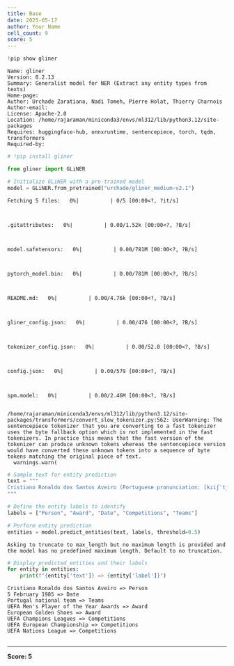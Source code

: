 ```yaml
---
title: Base
date: 2025-05-17
author: Your Name
cell_count: 9
score: 5
---
```


```python
!pip show gliner
```

    Name: gliner
    Version: 0.2.13
    Summary: Generalist model for NER (Extract any entity types from texts)
    Home-page: 
    Author: Urchade Zaratiana, Nadi Tomeh, Pierre Holat, Thierry Charnois
    Author-email: 
    License: Apache-2.0
    Location: /home/rajaraman/miniconda3/envs/ml312/lib/python3.12/site-packages
    Requires: huggingface-hub, onnxruntime, sentencepiece, torch, tqdm, transformers
    Required-by: 



```python
# !pip install gliner
```


```python
from gliner import GLiNER
```


```python
# Initialize GLiNER with a pre-trained model
model = GLiNER.from_pretrained("urchade/gliner_medium-v2.1")
```


    Fetching 5 files:   0%|          | 0/5 [00:00<?, ?it/s]



    .gitattributes:   0%|          | 0.00/1.52k [00:00<?, ?B/s]



    model.safetensors:   0%|          | 0.00/781M [00:00<?, ?B/s]



    pytorch_model.bin:   0%|          | 0.00/781M [00:00<?, ?B/s]



    README.md:   0%|          | 0.00/4.76k [00:00<?, ?B/s]



    gliner_config.json:   0%|          | 0.00/476 [00:00<?, ?B/s]



    tokenizer_config.json:   0%|          | 0.00/52.0 [00:00<?, ?B/s]



    config.json:   0%|          | 0.00/579 [00:00<?, ?B/s]



    spm.model:   0%|          | 0.00/2.46M [00:00<?, ?B/s]


    /home/rajaraman/miniconda3/envs/ml312/lib/python3.12/site-packages/transformers/convert_slow_tokenizer.py:562: UserWarning: The sentencepiece tokenizer that you are converting to a fast tokenizer uses the byte fallback option which is not implemented in the fast tokenizers. In practice this means that the fast version of the tokenizer can produce unknown tokens whereas the sentencepiece version would have converted these unknown tokens into a sequence of byte tokens matching the original piece of text.
      warnings.warn(



```python
# Sample text for entity prediction
text = """
Cristiano Ronaldo dos Santos Aveiro (Portuguese pronunciation: [kɾiʃˈtjɐnu ʁɔˈnaldu]; born 5 February 1985) is a Portuguese professional footballer who plays as a forward for and captains both Saudi Pro League club Al Nassr and the Portugal national team. Widely regarded as one of the greatest players of all time, Ronaldo has won five Ballon d'Or awards, a record three UEFA Men's Player of the Year Awards, and four European Golden Shoes, the most by a European player. He has won 33 trophies in his career, including seven league titles, five UEFA Champions Leagues, the UEFA European Championship, and the UEFA Nations League.
"""
```


```python
# Define the entity labels to identify
labels = ["Person", "Award", "Date", "Competitions", "Teams"]
```


```python
# Perform entity prediction
entities = model.predict_entities(text, labels, threshold=0.5)
```

    Asking to truncate to max_length but no maximum length is provided and the model has no predefined maximum length. Default to no truncation.



```python
# Display predicted entities and their labels
for entity in entities:
    print(f"{entity['text']} => {entity['label']}")
```

    Cristiano Ronaldo dos Santos Aveiro => Person
    5 February 1985 => Date
    Portugal national team => Teams
    UEFA Men's Player of the Year Awards => Award
    European Golden Shoes => Award
    UEFA Champions Leagues => Competitions
    UEFA European Championship => Competitions
    UEFA Nations League => Competitions



```python

```


---
**Score: 5**
